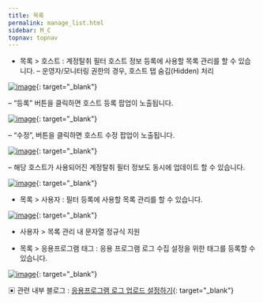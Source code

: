 ```yaml
---
title: 목록
permalink: manage_list.html
sidebar: M_C
topnav: topnav
---
```


- 목록 > 호스트 : 계정탈취 필터 호스트 정보 등록에 사용할 목록 관리를 할 수 있습니다.
– 운영자/모니터링 권한의 경우, 호스트 탭 숨김(Hidden) 처리

 [![image](/docs/images/Manual/common/manage/list/1.png)](/docs/images/Manual/common/manage/list/1.png){: target="_blank"}

– “등록” 버튼을 클릭하면 호스트 등록 팝업이 노출됩니다.

 [![image](/docs/images/Manual/common/manage/list/2.png)](/docs/images/Manual/common/manage/list/2.png){: target="_blank"}

– “수정”, 버튼을 클릭하면 호스트 수정 팝업이 노출됩니다.

 [![image](/docs/images/Manual/common/manage/list/3.png)](/docs/images/Manual/common/manage/list/3.png){: target="_blank"}

– 해당 호스트가 사용되어진 계정탈취 필터 정보도 동시에 업데이트 할 수 있습니다.

 [![image](/docs/images/Manual/common/manage/list/4.png)](/docs/images/Manual/common/manage/list/4.png){: target="_blank"}

- 목록 > 사용자 : 필터 등록에 사용할 목록 관리를 할 수 있습니다.

 [![image](/docs/images/Manual/common/manage/list/5.png)](/docs/images/Manual/common/manage/list/5.png){: target="_blank"}

- 사용자 > 목록 관리 내 문자열 정규식 지원
 

- 목록 > 응용프로그램 태그 : 응용 프로그램 로그 수집 설정을 위한 태그를 등록할 수 있습니다.

 [![image](/docs/images/Manual/common/manage/list/6.png)](/docs/images/Manual/common/manage/list/6.png){: target="_blank"}

▣ 관련 내부 블로그 : [응용프로그램 로그 업로드 설정하기](http://blog.plura.io/?p=17653){: target="_blank"}